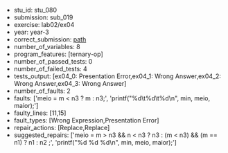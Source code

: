 - stu_id: stu_080	       
- submission: sub_019
- exercise: lab02/ex04
- year: year-3
- correct_submission: [path](https://github.com/pmorvalho/C-Pack-IPAs/blob/main/correct_submissions/year-3/lab02/ex04/ex04-stu_080-sub_018)
- number_of_variables: 8
- program_features: [ternary-op] 
- number_of_passed_tests: 0
- number_of_failed_tests: 4
- tests_output: [ex04_0: Presentation Error,ex04_1: Wrong Answer,ex04_2: Wrong Answer,ex04_3: Wrong Answer]
- number_of_faults: 2
- faults: ['meio = m < n3 ? m : n3;', 'printf("%d\t%d\t%d\n", min, meio, maior);']
- faulty_lines: [11,15]
- fault_types: [Wrong Expression,Presentation Error]
- repair_actions: [Replace,Replace] 
- suggested_repairs: ['meio = m > n3 && n < n3 ? n3 : (m < n3) && (m == n1) ? n1 : n2 ;', 'printf("%d %d %d\n", min, meio, maior);']

